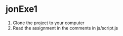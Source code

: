 # jonExe1

1. Clone the project to your computer
2. Read the assignment in the comments in js/script.js
